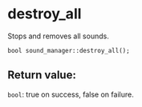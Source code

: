 # destroy_all
Stops and removes all sounds.

`bool sound_manager::destroy_all();`

## Return value:
`bool`: true on success, false on failure.
